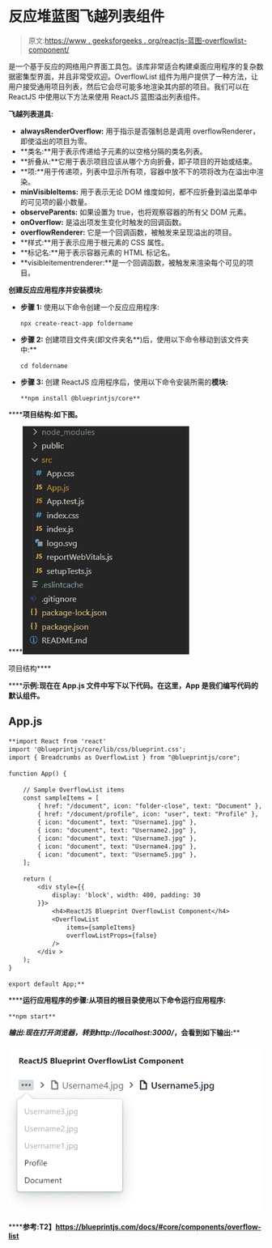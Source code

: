 # 反应堆蓝图飞越列表组件

> 原文:[https://www . geeksforgeeks . org/reactjs-蓝图-overflowlist-component/](https://www.geeksforgeeks.org/reactjs-blueprint-overflowlist-component/)

是一个基于反应的网络用户界面工具包。该库非常适合构建桌面应用程序的复杂数据密集型界面，并且非常受欢迎。OverflowList 组件为用户提供了一种方法，让用户接受通用项目列表，然后它会尽可能多地渲染其内部的项目。我们可以在 ReactJS 中使用以下方法来使用 ReactJS 蓝图溢出列表组件。

**飞越列表道具:**

*   **alwaysRenderOverflow:** 用于指示是否强制总是调用 overflowRenderer，即使溢出的项目为零。
*   **类名:**用于表示传递给子元素的以空格分隔的类名列表。
*   **折叠从:**它用于表示项目应该从哪个方向折叠，即子项目的开始或结束。
*   **项:**用于传递项，列表中显示所有项，容器中放不下的项将改为在溢出中渲染。
*   **minVisibleItems:** 用于表示无论 DOM 维度如何，都不应折叠到溢出菜单中的可见项的最小数量。
*   **observeParents:** 如果设置为 true，也将观察容器的所有父 DOM 元素。
*   **onOverflow:** 是溢出项发生变化时触发的回调函数。
*   **overflowRenderer:** 它是一个回调函数，被触发来呈现溢出的项目。
*   **样式:**用于表示应用于根元素的 CSS 属性。
*   **标记名:**用于表示容器元素的 HTML 标记名。
*   **visibleitementrenderer:**是一个回调函数，被触发来渲染每个可见的项目。

**创建反应应用程序并安装模块:**

*   **步骤 1:** 使用以下命令创建一个反应应用程序:

    ```
    npx create-react-app foldername
    ```

*   **步骤 2:** 创建项目文件夹(即文件夹名**)后，使用以下命令移动到该文件夹中:**

    ```
    cd foldername
    ```

*   **步骤 3:** 创建 ReactJS 应用程序后，使用以下命令安装所需的****模块:****

    ```
    **npm install @blueprintjs/core**
    ```

******项目结构:**如下图。****

****![](img/f04ae0d8b722a9fff0bd9bd138b29c23.png)

项目结构**** 

******示例:**现在在 **App.js** 文件中写下以下代码。在这里，App 是我们编写代码的默认组件。****

## ****App.js****

```
**import React from 'react'
import '@blueprintjs/core/lib/css/blueprint.css';
import { Breadcrumbs as OverflowList } from "@blueprintjs/core";

function App() {

    // Sample OverflowList items
    const sampleItems = [
        { href: "/document", icon: "folder-close", text: "Document" },
        { href: "/document/profile", icon: "user", text: "Profile" },
        { icon: "document", text: "Username1.jpg" },
        { icon: "document", text: "Username2.jpg" },
        { icon: "document", text: "Username3.jpg" },
        { icon: "document", text: "Username4.jpg" },
        { icon: "document", text: "Username5.jpg" },
    ];

    return (
        <div style={{
            display: 'block', width: 400, padding: 30
        }}>
            <h4>ReactJS Blueprint OverflowList Component</h4>
            <OverflowList
                items={sampleItems}
                overflowListProps={false}
            />
        </div >
    );
}

export default App;**
```

******运行应用程序的步骤:**从项目的根目录使用以下命令运行应用程序:****

```
**npm start**
```

******输出:**现在打开浏览器，转到***http://localhost:3000/***，会看到如下输出:****

****![](img/fa35c673aedcdd92a80856809dca904d.png)****

******参考:**T2】https://blueprintjs.com/docs/#core/components/overflow-list****